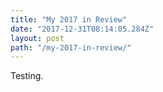 ```yaml
---
title: "My 2017 in Review"
date: "2017-12-31T08:14:05.284Z"
layout: post
path: "/my-2017-in-review/"
---
```


Testing.